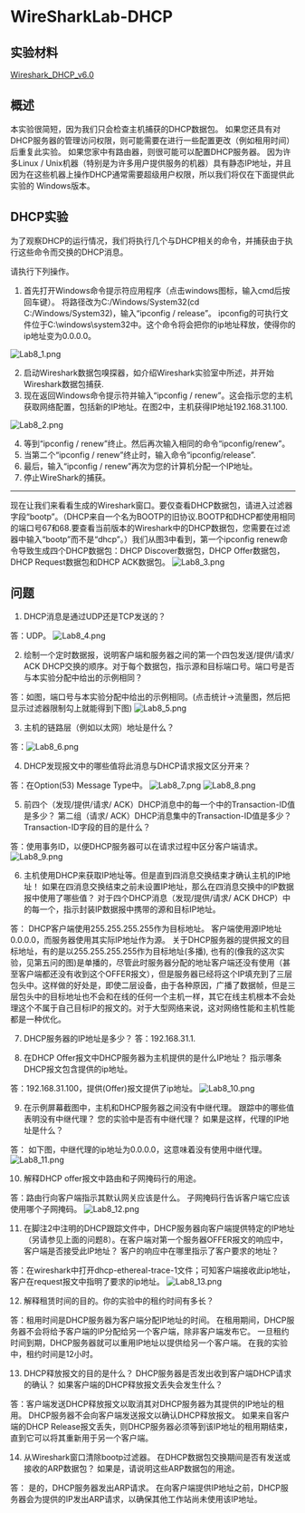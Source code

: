 # WireSharkLab-DHCP

## 实验材料
[Wireshark_DHCP_v6.0](Wireshark_DHCP_v6.0.pdf)

## 概述
  
  本实验很简短，因为我们只会检查主机捕获的DHCP数据包。
  如果您还具有对DHCP服务器的管理访问权限，则可能需要在进行一些配置更改（例如租用时间）后重复此实验。
  如果您家中有路由器，则很可能可以配置DHCP服务器。
  因为许多Linux / Unix机器（特别是为许多用户提供服务的机器）具有静态IP地址，并且因为在这些机器上操作DHCP通常需要超级用户权限，所以我们将仅在下面提供此实验的 Windows版本。

## DHCP实验

  为了观察DHCP的运行情况，我们将执行几个与DHCP相关的命令，并捕获由于执行这些命令而交换的DHCP消息。
  
  请执行下列操作。

1. 首先打开Windows命令提示符应用程序（点击windows图标，输入cmd后按回车键）。
   将路径改为C:/Windows/System32(cd C:/Windows/System32)，输入“ipconfig / release”。
   ipconfig的可执行文件位于C:\windows\system32中。这个命令将会把你的ip地址释放，使得你的ip地址变为0.0.0.0。

![Lab8_1.png](../img/Lab8_1.png)

2. 启动Wireshark数据包嗅探器，如介绍Wireshark实验室中所述，并开始Wireshark数据包捕获.
3. 现在返回Windows命令提示符并输入“ipconfig / renew”。这会指示您的主机获取网络配置，包括新的IP地址。在图2中，主机获得IP地址192.168.31.100.

![Lab8_2.png](../img/Lab8_2.png)

4. 等到“ipconfig / renew”终止。然后再次输入相同的命令“ipconfig/renew”。
5. 当第二个“ipconfig / renew”终止时，输入命令“ipconfig/release”.
6. 最后，输入“ipconfig / renew”再次为您的计算机分配一个IP地址。
7. 停止WireShark的捕获。

---

  现在让我们来看看生成的Wireshark窗口。要仅查看DHCP数据包，请进入过滤器字段“bootp”。（DHCP来自一个名为BOOTP的旧协议.BOOTP和DHCP都使用相同的端口号67和68.要查看当前版本的Wireshark中的DHCP数据包，您需要在过滤器中输入“bootp”而不是“dhcp”。）我们从图3中看到，第一个ipconfig renew命令导致生成四个DHCP数据包：DHCP Discover数据包，DHCP Offer数据包，DHCP Request数据包和DHCP ACK数据包。
![Lab8_3.png](../img/Lab8_3.png)


## 问题

1. DHCP消息是通过UDP还是TCP发送的？

答：UDP。
![Lab8_4.png](../img/Lab8_4.png)

2. 绘制一个定时数据报，说明客户端和服务器之间的第一个四包发送/提供/请求/ ACK DHCP交换的顺序。对于每个数据包，指示源和目标端口号。端口号是否与本实验分配中给出的示例相同？

答：如图，端口号与本实验分配中给出的示例相同。(点击统计->流量图，然后把显示过滤器限制勾上就能得到下图)
![Lab8_5.png](../img/Lab8_5.png)

3. 主机的链路层（例如以太网）地址是什么？

答：![Lab8_6.png](../img/Lab8_6.png)

4. DHCP发现报文中的哪些值将此消息与DHCP请求报文区分开来？

答：在Option(53) Message Type中。
![Lab8_7.png](../img/Lab8_6.png)
![Lab8_8.png](../img/Lab8_6.png)

5. 前四个（发现/提供/请求/ ACK）DHCP消息中的每一个中的Transaction-ID值是多少？
第二组（请求/ ACK）DHCP消息集中的Transaction-ID值是多少？
Transaction-ID字段的目的是什么？

答：使用事务ID，以便DHCP服务器可以在请求过程中区分客户端请求。
![Lab8_9.png](../img/Lab8_9.png)

6. 主机使用DHCP来获取IP地址等。但是直到四消息交换结束才确认主机的IP地址！
如果在四消息交换结束之前未设置IP地址，那么在四消息交换中的IP数据报中使用了哪些值？
对于四个DHCP消息（发现/提供/请求/ ACK DHCP）中的每一个，指示封装IP数据报中携带的源和目标IP地址。

答： DHCP客户端使用255.255.255.255作为目标地址。
客户端使用源IP地址0.0.0.0，而服务器使用其实际IP地址作为源。
关于DHCP服务器的提供报文的目标地址，有的是以255.255.255.255作为目标地址(多播),
也有的(像我的这次实验，见第五问的图)是单播的，尽管此时服务器分配的地址客户端还没有使用（甚至客户端都还没有收到这个OFFER报文），但是服务器已经将这个IP填充到了三层包头中。这样做的好处是，即使二层设备，由于各种原因，广播了数据帧，但是三层包头中的目标地址也不会和在线的任何一个主机一样，其它在线主机根本不会处理这个不属于自己目标IP的报文的。对于大型网络来说，这对网络性能和主机性能都是一种优化。


7. DHCP服务器的IP地址是多少？
答：192.168.31.1.

8. 在DHCP Offer报文中DHCP服务器为主机提供的是什么IP地址？
指示哪条DHCP报文包含提供的ip地址。

答：192.168.31.100，提供(Offer)报文提供了ip地址。
![Lab8_10.png](../img/Lab8_10.png)

9. 在示例屏幕截图中，主机和DHCP服务器之间没有中继代理。
跟踪中的哪些值表明没有中继代理？
您的实验中是否有中继代理？
如果是这样，代理的IP地址是什么？

答： 如下图，中继代理的ip地址为0.0.0.0，这意味着没有使用中继代理。
![Lab8_11.png](../img/Lab8_11.png)

10. 解释DHCP offer报文中路由和子网掩码行的用途。

答：路由行向客户端指示其默认网关应该是什么。
子网掩码行告诉客户端它应该使用哪个子网掩码。
![Lab8_12.png](../img/Lab8_12.png)

11. 在脚注2中注明的DHCP跟踪文件中，DHCP服务器向客户端提供特定的IP地址（另请参见上面的问题8）。在客户端对第一个服务器OFFER报文的响应中，客户端是否接受此IP地址？
客户的响应中在哪里指示了客户要求的地址？

答：在wireshark中打开dhcp-ethereal-trace-1文件；可知客户端接收此ip地址，客户在request报文中指明了要求的ip地址。
![Lab8_13.png](../img/Lab8_13.png)

12. 解释租赁时间的目的。你的实验中的租约时间有多长？

答：租用时间是DHCP服务器为客户端分配IP地址的时间。
在租用期间，DHCP服务器不会将给予客户端的IP分配给另一个客户端，除非客户端发布它。
一旦租约时间到期，DHCP服务器就可以重用IP地址以提供给另一个客户端。
在我的实验中，租约时间是12小时。

13. DHCP释放报文的目的是什么？
DHCP服务器是否发出收到客户端DHCP请求的确认？
如果客户端的DHCP释放报文丢失会发生什么？

答：客户端发送DHCP释放报文以取消其对DHCP服务器为其提供的IP地址的租用。
DHCP服务器不会向客户端发送报文以确认DHCP释放报文。
如果来自客户端的DHCP Release报文丢失，则DHCP服务器必须等到该IP地址的租用期结束，直到它可以将其重新用于另一个客户端。

14. 从Wireshark窗口清除bootp过滤器。
在DHCP数据包交换期间是否有发送或接收的ARP数据包？
如果是，请说明这些ARP数据包的用途。

答： 是的，DHCP服务器发出ARP请求。 在向客户端提供IP地址之前，DHCP服务器会为提供的IP发出ARP请求，以确保其他工作站尚未使用该IP地址。